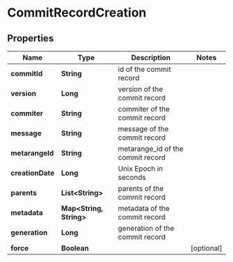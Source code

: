 

# CommitRecordCreation


## Properties

Name | Type | Description | Notes
------------ | ------------- | ------------- | -------------
**commitId** | **String** | id of the commit record | 
**version** | **Long** | version of the commit record | 
**commiter** | **String** | commiter of the commit record | 
**message** | **String** | message of the commit record | 
**metarangeId** | **String** | metarange_id of the commit record | 
**creationDate** | **Long** | Unix Epoch in seconds | 
**parents** | **List&lt;String&gt;** | parents of the commit record | 
**metadata** | **Map&lt;String, String&gt;** | metadata of the commit record | 
**generation** | **Long** | generation of the commit record | 
**force** | **Boolean** |  |  [optional]



